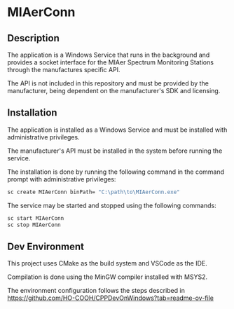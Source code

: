 # MIAerConn

## Description

The application is a Windows Service that runs in the background and provides a socket interface for the MIAer Spectrum Monitoring Stations through the manufactures specific API.

The API is not included in this repository and must be provided by the manufacturer, being dependent on the manufacturer's SDK and licensing.

## Installation

The application is installed as a Windows Service and must be installed with administrative privileges.

The manufacturer's API must be installed in the system before running the service.

The installation is done by running the following command in the command prompt with administrative privileges:

```cmd
sc create MIAerConn binPath= "C:\path\to\MIAerConn.exe"
```

The service may be started and stopped using the following commands:

```cmd
sc start MIAerConn
sc stop MIAerConn
```

## Dev Environment

This project uses CMake as the build system and VSCode as the IDE.

Compilation is done using the MinGW compiler installed with MSYS2.

The environment configuration follows the steps described in https://github.com/HO-COOH/CPPDevOnWindows?tab=readme-ov-file


